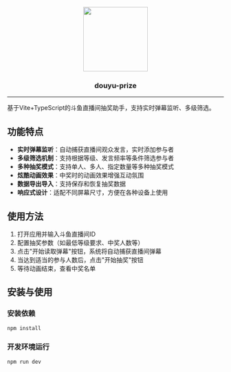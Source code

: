<p align="center">
    <a href="https://github.com/wcze/douyu-prize">
        <img src="https://fs-im-kefu.7moor-fs1.com/ly/4d2c3f00-7d4c-11e5-af15-41bf63ae4ea0/1749097814900/logo.png" width="150" height="150"/>
    </a>
    <h3 align="center">douyu-prize</h3>
</p>

---

基于Vite+TypeScript的斗鱼直播间抽奖助手，支持实时弹幕监听、多级筛选。

## 功能特点

- **实时弹幕监听**：自动捕获直播间观众发言，实时添加参与者
- **多级筛选机制**：支持根据等级、发言频率等条件筛选参与者
- **多种抽奖模式**：支持单人、多人、指定数量等多种抽奖模式
- **炫酷动画效果**：中奖时的动画效果增强互动氛围
- **数据导出导入**：支持保存和恢复抽奖数据
- **响应式设计**：适配不同屏幕尺寸，方便在各种设备上使用

## 使用方法

1. 打开应用并输入斗鱼直播间ID
2. 配置抽奖参数（如最低等级要求、中奖人数等）
3. 点击"开始读取弹幕"按钮，系统将自动捕获直播间弹幕
4. 当达到适当的参与人数后，点击"开始抽奖"按钮
5. 等待动画结束，查看中奖名单

## 安装与使用

### 安装依赖

```bash
npm install
```

### 开发环境运行

```bash
npm run dev
```


